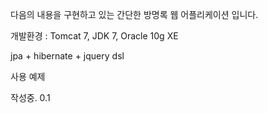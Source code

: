 
다음의 내용을 구현하고 있는 간단한 방명록 웹 어플리케이션 입니다.


개발환경 :  Tomcat 7, JDK 7, Oracle 10g XE


jpa + hibernate + jquery dsl 

사용 예제

작성중. 0.1